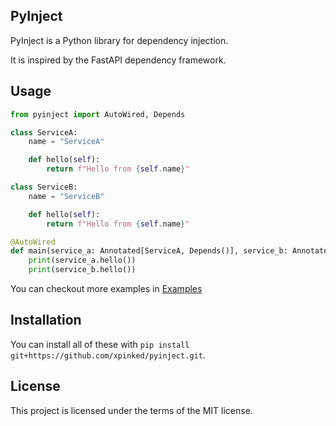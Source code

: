## PyInject

PyInject is a Python library for dependency injection.

It is inspired by the FastAPI dependency framework.

## Usage

```python
from pyinject import AutoWired, Depends

class ServiceA:
    name = "ServiceA"

    def hello(self):
        return f"Hello from {self.name}"

class ServiceB:
    name = "ServiceB"

    def hello(self):
        return f"Hello from {self.name}"

@AutoWired
def main(service_a: Annotated[ServiceA, Depends()], service_b: Annotated[ServiceB, Depends()]):
    print(service_a.hello())
    print(service_b.hello())

```

You can checkout more examples in [Examples](https://github.com/xpinked/pyinject/tree/main/examples)

## Installation

You can install all of these with `pip install git+https://github.com/xpinked/pyinject.git`.

## License

This project is licensed under the terms of the MIT license.
